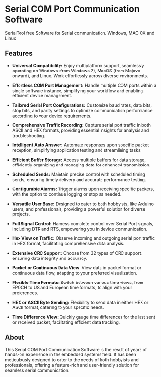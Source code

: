 # Serial COM Port Communication Software

SerialTool free Software for Serial communication. Windows, MAC OX and Linux

## Features

- **Universal Compatibility:** Enjoy multiplatform support, seamlessly operating on Windows (from Windows 7), MacOS (from Mojave onward), and Linux. Work effortlessly across diverse environments.

- **Effortless COM Port Management:** Handle multiple COM ports within a single software instance, simplifying your workflow and enabling efficient device management.

- **Tailored Serial Port Configurations:** Customize baud rates, data bits, stop bits, and parity settings to optimize communication performance according to your device requirements.

- **Comprehensive Traffic Recording:** Capture serial port traffic in both ASCII and HEX formats, providing essential insights for analysis and troubleshooting.

- **Intelligent Auto Answer:** Automate responses upon specific packet reception, simplifying application testing and streamlining tasks.

- **Efficient Buffer Storage:** Access multiple buffers for data storage, efficiently organizing and managing data for enhanced transmission.

- **Scheduled Sends:** Maintain precise control with scheduled timing sends, ensuring timely delivery and accurate performance testing.

- **Configurable Alarms:** Trigger alarms upon receiving specific packets, with the option to continue logging or stop as needed.

- **Versatile User Base:** Designed to cater to both hobbyists, like Arduino users, and professionals, providing a powerful solution for diverse projects.

- **Full Signal Control:** Harness complete control over Serial Port signals, including DTR and RTS, empowering you in device communication.

- **Hex View on Traffic:** Observe incoming and outgoing serial port traffic in HEX format, facilitating comprehensive data analysis.

- **Extensive CRC Support:** Choose from 32 types of CRC support, ensuring data integrity and accuracy.

- **Packet or Continuous Data View:** View data in packet format or continuous data flow, adapting to your preferred visualization.

- **Flexible Time Formats:** Switch between various time views, from EPOCH to US and European time formats, to align with your preferences.

- **HEX or ASCII Byte Sending:** Flexibility to send data in either HEX or ASCII format, catering to your specific needs.

- **Time Difference View:** Quickly gauge time differences for the last sent or received packet, facilitating efficient data tracking.

## About

This Serial COM Port Communication Software is the result of years of hands-on experience in the embedded systems field. It has been meticulously designed to cater to the needs of both hobbyists and professionals, offering a feature-rich and user-friendly solution for seamless serial communication.
